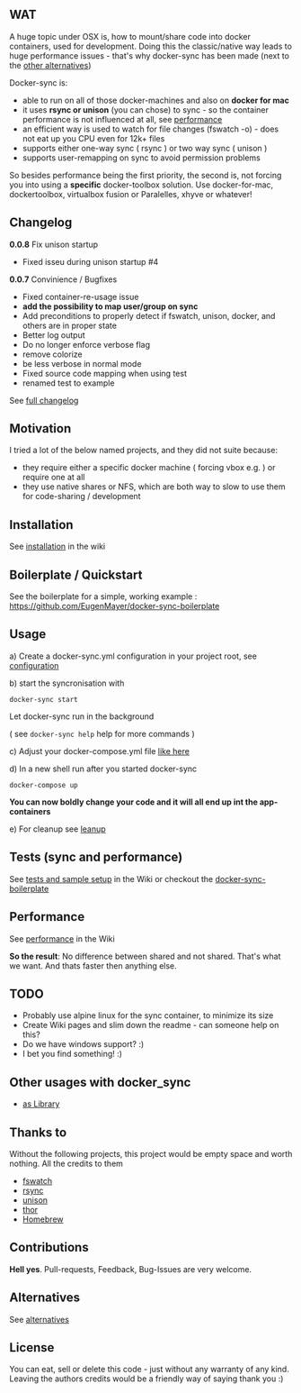 ## WAT

A huge topic under OSX is, how to mount/share code into docker containers, used for development.
Doing this the classic/native way leads to huge performance issues - that's why docker-sync has been made (next to the [other alternatives](https://github.com/EugenMayer/docker_sync#other-projects-with-similar-purpose-i-know-of))

Docker-sync is:
 - able to run on all of those docker-machines and also on **docker for mac**
 - it uses **rsync or unison** (you can chose) to sync - so the container performance is not influenced at all, see [performance](https://github.com/EugenMayer/docker_sync#performance)
 - an efficient way is used to watch for file changes (fswatch -o) - does not eat up you CPU even for 12k+ files
 - supports either one-way sync ( rsync ) or two way sync ( unison )
 - supports user-remapping on sync to avoid permission problems

So besides performance being the first priority, the second is, not forcing you into using a **specific** docker-toolbox solution.
Use docker-for-mac, dockertoolbox, virtualbox fusion or Paralelles, xhyve or whatever!

## Changelog
**0.0.8** Fix unison startup
- Fixed isseu during unison startup #4

**0.0.7** Convinience / Bugfixes
- Fixed container-re-usage issue
- **add the possibility to map user/group on sync**
- Add preconditions to properly detect if fswatch, unison, docker, and others are in proper state
- Better log output
- Do no longer enforce verbose flag
- remove colorize
- be less verbose in normal mode
- Fixed source code mapping when using test
- renamed test to example

See [full changelog](https://github.com/EugenMayer/docker_sync/wiki/Changelog)

## Motivation

I tried a lot of the below named projects, and they did not suite because:
 - they require either a specific docker machine ( forcing vbox e.g. ) or require one at all
 - they use native shares or NFS, which are both way to slow to use them for code-sharing / development

## Installation
See [installation](https://github.com/EugenMayer/docker_sync/wiki/Installation) in the wiki

## Boilerplate / Quickstart

See the boilerplate for a simple, working example : https://github.com/EugenMayer/docker-sync-boilerplate

## Usage

a) Create a docker-sync.yml configuration in your project root, see [configuration](https://github.com/EugenMayer/docker_sync/wiki/Configuration)

b) start the syncronisation with
```
docker-sync start
```
Let docker-sync run in the background

( see ```docker-sync help``` help for more commands )

c) Adjust your docker-compose.yml file [like here](https://github.com/EugenMayer/docker_sync/wiki/Configuration#docker-composeyml)

d) In a new shell run after you started docker-sync
```
docker-compose up
```

**You can now boldly change your code and it will all end up int the app-containers**

e) For cleanup see [leanup](https://github.com/EugenMayer/docker_sync/wiki/docker-sync-commands#clear)

## Tests (sync and performance)
See [tests and sample setup](https://github.com/EugenMayer/docker_sync/wiki/Tests) in the Wiki
or checkout the [docker-sync-boilerplate](https://github.com/EugenMayer/docker-sync-boilerplate)

## Performance
See [performance](https://github.com/EugenMayer/docker_sync/wiki/Performance) in the Wiki

**So the result**: No difference between shared and not shared. That's what we want. And thats faster then anything else.

## TODO
 - Probably use alpine linux for the sync container, to minimize its size
 - Create Wiki pages and slim down the readme - can someone help on this?
 - Do we have windows support? :)
 - I bet you find something! :)

## Other usages with docker_sync

- [as Library](https://github.com/EugenMayer/docker_sync/wiki/Docker-sync-as-library)

## Thanks to
Without the following projects, this project would be empty space and worth nothing. All the credits to them

 - [fswatch](https://emcrisostomo.github.io/fswatch)
 - [rsync](https://de.wikipedia.org/wiki/Rsync)
 - [unison](https://www.cis.upenn.edu/~bcpierce/unison/)
 - [thor](https://github.com/erikhuda/thor)
 - [Homebrew](http://brew.sh/)

## Contributions
**Hell yes**. Pull-requests, Feedback, Bug-Issues are very welcome.

## Alternatives

See [alternatives](https://github.com/EugenMayer/docker_sync/wiki/Alternatives-to-docker-sync)

## License
You can eat, sell or delete this code - just without any warranty of any kind.
Leaving the authors credits would be a friendly way of saying thank you :)
